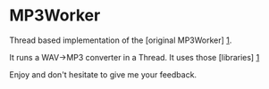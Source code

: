 MP3Worker
==========

Thread based implementation of the [original MP3Worker] [1].

It runs a WAV->MP3 converter in a Thread.
It uses those [libraries] [1]

[1]:http://gotoandlearn.com/play.php?id=169
[2]:http://www.sharebeast.com/ybcnr4ke47fo

Enjoy and don't hesitate to give me your feedback.
